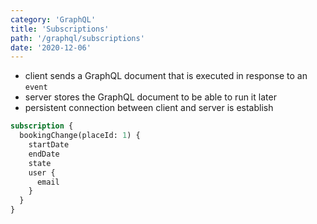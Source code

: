 ```yaml
---
category: 'GraphQL'
title: 'Subscriptions'
path: '/graphql/subscriptions'
date: '2020-12-06'
---
```


- client sends a GraphQL document that is executed in response to an `event`
- server stores the GraphQL document to be able to run it later
- persistent connection between client and server is establish

```graphql
subscription {
  bookingChange(placeId: 1) {
    startDate
    endDate
    state
    user {
      email
    }
  }
}
```
